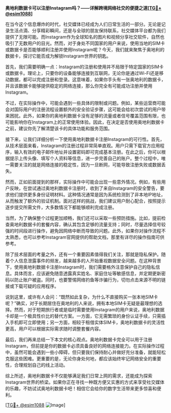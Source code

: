 **奥地利数据卡可以注册Instagram吗？——详解跨境网络社交的便捷之道[[TG💪+ @esim1088](https://t.me/s/esim1088)]**

在当今这个信息爆炸的时代，社交媒体已经成为人们日常生活的一部分。无论是记录生活点滴、分享精彩瞬间，还是与全球的朋友保持联系，社交媒体平台都为我们提供了无限可能。而Instagram作为全球知名的图片和视频分享社交软件，自然也吸引了无数用户的目光。然而，对于身处不同国家的用户来说，使用当地的SIM卡或数据卡是否能够顺利注册并使用Instagram呢？今天，我们就来聚焦于奥地利的数据卡，探讨它能否成为解锁Instagram世界的钥匙。

首先，我们需要明确一点：Instagram的注册和使用并不局限于特定国家的SIM卡或数据卡。理论上，只要你的设备能够连接到互联网，无论你是通过Wi-Fi还是移动数据，都可以完成注册和登录。这意味着，如果你手头有一张奥地利的数据卡，并且该数据卡能够提供稳定的网络连接，那么你完全有可能成功注册并使用Instagram。

不过，在实际操作中，可能会遇到一些具体的限制或问题。例如，某些运营商可能会对国际用户的注册流程设置额外的安全验证步骤，这可能会给初次尝试的用户带来困扰。此外，如果你的奥地利数据卡没有足够的流量或者信号覆盖范围有限，也可能影响你在Instagram上的正常使用体验。因此，在决定是否使用奥地利数据卡之前，建议你先了解清楚该卡的具体功能和服务范围。

接下来，让我们详细分析一下使用奥地利数据卡注册Instagram的可行性。首先，从技术层面来看，Instagram的注册过程非常简单直观。用户只需下载官方应用程序，输入有效的电子邮件地址并设置密码即可完成基本注册。在此之后，你可以根据提示上传头像、填写个人资料等信息，进一步完善自己的账户。整个过程中，唯一需要关注的就是网络连接的稳定性，因为一旦断网，可能导致注册失败或数据丢失。

然而，正如前面提到的那样，实际操作中可能会出现一些意外情况。例如，有些用户反映，在尝试通过奥地利数据卡注册时，收到了来自Instagram的安全警告，要求他们提供更多身份证明材料。这种情况通常是因为系统检测到了非本地IP地址，从而触发了额外的验证机制。面对这样的挑战，我们建议用户耐心配合，按照提示逐步提交所需文件，大多数情况下都能够顺利完成注册。

当然，为了确保整个过程更加顺畅，我们还可以采取一些预防措施。比如，提前检查奥地利数据卡的套餐内容，确认其包含足够的流量支持；同时，尽量选择信号较强的时间段进行操作，避免因网络中断而导致的问题。此外，如果你对操作流程不太熟悉，也可以参考Instagram官网提供的帮助文档，那里有详尽的操作指南可供参考。

除了技术层面的考量之外，还有一个重要因素值得我们关注，那就是隐私保护。随着个人信息泄露事件的频发，越来越多的人开始重视数据安全问题。在这种背景下，使用奥地利数据卡注册Instagram时，我们需要格外注意保护自己的隐私信息。具体而言，应该避免随意透露真实姓名、家庭住址等敏感信息，并定期更新密码以防止账户被盗。同时，也要警惕网络钓鱼等诈骗行为，切勿点击来源不明的链接或下载可疑的应用程序。

说到这里，或许有人会问：“既然如此复杂，为什么不直接购买一张本地SIM卡呢？”确实，对于长期居住在奥地利的人来说，拥有本地SIM卡无疑是最理想的选择。然而，对于短期旅行者或是临时需要使用Instagram的用户来说，奥地利数据卡却是一个极具性价比的替代方案。一方面，它无需繁琐的身份认证手续，只需插入手机即可立即使用；另一方面，相较于租借实体SIM卡，奥地利数据卡的灵活性更高，用户可以根据实际需求随时调整套餐内容。

最后，我们再来总结一下本文的核心观点。奥地利数据卡完全可以用于注册Instagram，但前提是你的数据卡必须具备良好的网络连接能力。在实际操作过程中，虽然可能会遇到一些小障碍，但只要我们保持耐心并做好充分准备，就能轻松克服这些困难。更重要的是，无论你身处何地，都应该始终牢记网络安全的重要性，合理规划自己的线上活动。

综上所述，奥地利数据卡不仅能够满足我们日常上网的需求，还能成为探索Instagram世界的桥梁。如果你正在寻找一种既方便又实惠的方式来享受社交媒体的乐趣，不妨试试奥地利数据卡吧！相信它会给你的数字生活带来更多惊喜和便利。

[[TG💪+ @esim1088](https://t.me/s/esim1088) ![Image](https://i.postimg.cc/4NQfJmqS/Snipaste-2025-05-13-00-14-12.png)]